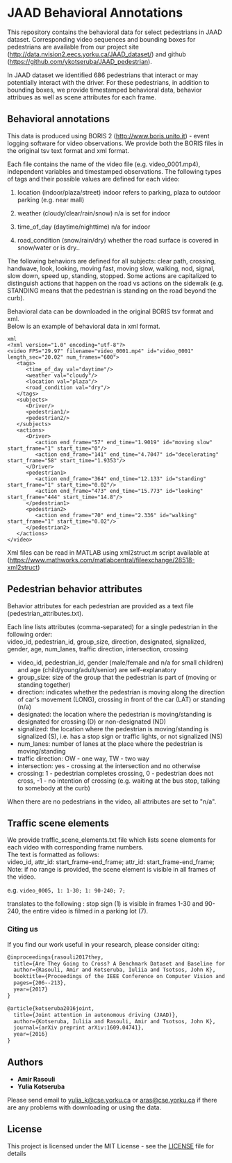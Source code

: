 # JAAD Behavioral Annotations
This repository contains the behavioral data for select pedestrians in JAAD dataset. Corresponding video sequences and bounding boxes for pedestrians are available from our project site (http://data.nvision2.eecs.yorku.ca/JAAD_dataset/) and github (https://github.com/ykotseruba/JAAD_pedestrian).

In JAAD dataset we identified 686 pedestrians that interact or may potentially interact with the driver. For these pedestrians, in addition to bounding boxes, we provide timestamped behavioral data, behavior attribues as well as scene attributes for each frame. 

## Behavioral annotations
This data is produced using BORIS 2 (http://www.boris.unito.it) - event logging software for video observations. We provide both the BORIS files in the original tsv text format and xml format.

Each file contains the name of the video file (e.g. video_0001.mp4), independent variables and timestamped observations.
The following types of tags and their possible values are defined for each video:

1. location		(indoor/plaza/street)  indoor refers to parking, plaza to outdoor parking (e.g. near mall)

2.	weather  	(cloudy/clear/rain/snow)   n/a is set for indoor

3. time_of_day	 (daytime/nighttime) 	n/a for indoor

4. road_condition (snow/rain/dry)	whether the road surface is covered in snow/water or is dry..

The following behaviors are defined for all subjects: clear path, crossing, handwave, look, looking, moving fast, moving slow, walking, nod, signal, slow down, speed up, standing, stopped. Some actions are capitalized to distinguish actions that happen on the road vs actions on the sidewalk (e.g. STANDING means that the pedestrian is standing on the road beyond the curb).  

Behavioral data can be downloaded in the original BORIS tsv format and xml.  
Below is an example of behavioral data in xml format.

```
xml
<?xml version="1.0" encoding="utf-8"?>
<video FPS="29.97" filename="video_0001.mp4" id="video_0001" length_sec="20.02" num_frames="600">
   <tags>
      <time_of_day val="daytime"/>
      <weather val="cloudy"/>
      <location val="plaza"/>
      <road_condition val="dry"/>
   </tags>
   <subjects>
      <Driver/>
      <pedestrian1/>
      <pedestrian2/>
   </subjects>
   <actions>
      <Driver>
         <action end_frame="57" end_time="1.9019" id="moving slow" start_frame="1" start_time="0"/>
         <action end_frame="141" end_time="4.7047" id="decelerating" start_frame="58" start_time="1.9353"/>
      </Driver>
      <pedestrian1>
         <action end_frame="364" end_time="12.133" id="standing" start_frame="1" start_time="0.02"/>
         <action end_frame="473" end_time="15.773" id="looking" start_frame="444" start_time="14.8"/>
      </pedestrian1>
      <pedestrian2>
         <action end_frame="70" end_time="2.336" id="walking" start_frame="1" start_time="0.02"/>
      </pedestrian2>
   </actions>
</video>
```

Xml files can be read in MATLAB using xml2struct.m script available at (https://www.mathworks.com/matlabcentral/fileexchange/28518-xml2struct)


## Pedestrian behavior attributes
Behavior attributes for each pedestrian are provided as a text file (pedestrian_attributes.txt).  

Each line lists attributes (comma-separated) for a single pedestrian in the following order:  
video_id, pedestrian_id, group_size, direction, designated, signalized, gender, age, num_lanes, traffic direction, intersection, crossing

* video_id, pedestrian_id, gender (male/female and n/a for small children) and age (child/young/adult/senior) are self-explanatory
* group_size: size of the group that the pedestrian is part of (moving or standing together)
* direction: indicates whether the pedestrian is moving along the direction of car's movement (LONG), crossing in front of the car (LAT) or standing (n/a)
* designated: the location where the pedestrian is moving/standing is designated for crossing (D) or non-designated (ND)
* signalized: the location where the pedestrian is moving/standing is signalized (S), i.e. has a stop sign or traffic lights, or not signalized (NS)
* num_lanes: number of lanes at the place where the pedestrian is moving/standing
* traffic direction: OW - one way, TW - two way
* intersection: yes - crossing at the intersection and no otherwise
* crossing: 1 - pedestrian completes crossing, 0 - pedestrian does not cross, -1 - no intention of crossing (e.g. waiting at the bus stop, talking to somebody at the curb)

When there are no pedestrians in the video, all attributes are set to "n/a".

## Traffic scene elements

We provide traffic_scene_elements.txt file  which lists scene elements for each video with corresponding frame numbers.  
The text is formatted as follows:  
video_id, attr_id: start_frame-end_frame; attr_id: start_frame-end_frame;  
Note: if no range is provided, the scene element is visible in all frames of the video.  

e.g. ```video_0005, 1: 1-30; 1: 90-240; 7;```

translates to the following : stop sign (1) is visible in frames 1-30 and 90-240, the entire video is filmed in a parking lot (7).

### Citing us

If you find our work useful in your research, please consider citing:

```latex
@inproceedings{rasouli2017they,
  title={Are They Going to Cross? A Benchmark Dataset and Baseline for Pedestrian Crosswalk Behavior},
  author={Rasouli, Amir and Kotseruba, Iuliia and Tsotsos, John K},
  booktitle={Proceedings of the IEEE Conference on Computer Vision and Pattern Recognition},
  pages={206--213},
  year={2017}
}

@article{kotseruba2016joint,
  title={Joint attention in autonomous driving (JAAD)},
  author={Kotseruba, Iuliia and Rasouli, Amir and Tsotsos, John K},
  journal={arXiv preprint arXiv:1609.04741},
  year={2016}
}
```

## Authors

* **Amir Rasouli**
* **Yulia Kotseruba**

Please send email to yulia_k@cse.yorku.ca or aras@cse.yorku.ca if there are any problems with downloading or using the data.

## License

This project is licensed under the MIT License - see the [LICENSE](LICENSE) file for details
